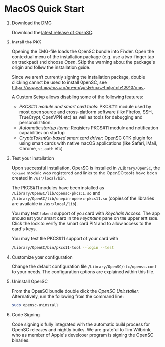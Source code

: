 # MacOS Quick Start

1. Download the DMG

    Download the [latest release of OpenSC](https://github.com/OpenSC/OpenSC/releases/latest).

2. Install the PKG

    Opening the DMG-file loads the OpenSC bundle into Finder. Open the contextual menu of the installation package (e.g. use a two-finger tap on trackpad) and choose *Open*. Skip the warning about the package's origin and follow the installation guide.

    Since we aren't currently signing the installation package, double clicking cannot be used to install OpenSC, see <https://support.apple.com/en-en/guide/mac-help/mh40616/mac>.

    A Custom Setup allows disabling some of the following features:

    - *PKCS#11 module and smart card tools*: PKCS#11 module used by most open source and cross-platform software (like Firefox, SSH, TrueCrypt, OpenVPN etc) as well as tools for debugging and personalization.
    - *Automatic startup items*: Registers PKCS#11 module and notification capabilities on startup
    - *CryptoTokenKit-based smart card driver*: OpenSC CTK plugin for using smart cards with native macOS applications (like Safari, iMail, Chrome, `sc_auth` etc)

3. Test your installation

    Upon successful installation, OpenSC is installed in `/Library/OpenSC`, the `tokend` module was registered and links to the OpenSC tools have been created in `/usr/local/bin`.

    The PKCS#11 modules have been installed as `/Library/OpenSC/lib/opensc-pkcs11.so` and `/Library/OpenSC/lib/onepin-opensc-pkcs11.so` (copies of the libraries are available in `/usr/local/lib`).

    You may test `tokend` support of you card with *Keychain Access*. The app should list your smart card in the *Keychains* pane on the upper left side. Click the lock to verify the smart card PIN and to allow access to the card's keys.

    You may test the PKCS#11 support of your card with

    ```bash
    /Library/OpenSC/bin/pkcs11-tool --login --test
    ```

4. Customize your configuration

    Change the default configuration file `/Library/OpenSC/etc/opensc.conf` to your needs. The configuration options are explained within this file.

5. Uninstall OpenSC

    From the OpenSC bundle double click the *OpenSC Uninstaller*. Alternatively, run the following from the command line:

    ```bash
    sudo opensc-uninstall
    ```

6. Code Signing

    Code signing is fully integrated with the automatic build process for OpenSC releases and nightly builds. We are grateful to Tim Wilbrink, who as member of Apple's developer program is signing the OpenSC binaries.
